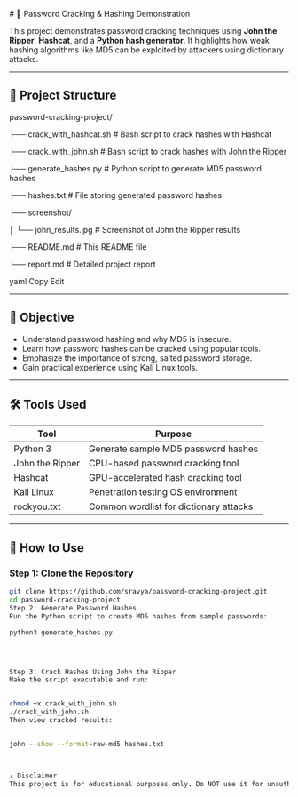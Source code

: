 \# 🔐 Password Cracking & Hashing Demonstration

This project demonstrates password cracking techniques using **John the Ripper**, **Hashcat**, and a **Python hash generator**. It highlights how weak hashing algorithms like MD5 can be exploited by attackers using dictionary attacks.

---

## 📁 Project Structure

password-cracking-project/

├── crack_with_hashcat.sh # Bash script to crack hashes with Hashcat

├── crack_with_john.sh # Bash script to crack hashes with John the Ripper

├── generate_hashes.py # Python script to generate MD5 password hashes

├── hashes.txt # File storing generated password hashes

├── screenshot/

│ └── john_results.jpg # Screenshot of John the Ripper results

├── README.md # This README file

└── report.md # Detailed project report 

yaml
Copy
Edit

---

## 🎯 Objective

- Understand password hashing and why MD5 is insecure.
- Learn how password hashes can be cracked using popular tools.
- Emphasize the importance of strong, salted password storage.
- Gain practical experience using Kali Linux tools.

---

## 🛠 Tools Used

| Tool              | Purpose                              |
|-------------------|------------------------------------|
| Python 3          | Generate sample MD5 password hashes|
| John the Ripper   | CPU-based password cracking tool   |
| Hashcat           | GPU-accelerated hash cracking tool |
| Kali Linux        | Penetration testing OS environment |
| rockyou.txt       | Common wordlist for dictionary attacks|

---

## 🚀 How to Use

### Step 1: Clone the Repository

```bash
git clone https://github.com/sravya/password-cracking-project.git
cd password-cracking-project
Step 2: Generate Password Hashes
Run the Python script to create MD5 hashes from sample passwords:

python3 generate_hashes.py




Step 3: Crack Hashes Using John the Ripper
Make the script executable and run:


chmod +x crack_with_john.sh
./crack_with_john.sh
Then view cracked results:


john --show --format=raw-md5 hashes.txt



⚠️ Disclaimer
This project is for educational purposes only. Do NOT use it for unauthorized or malicious activities.

